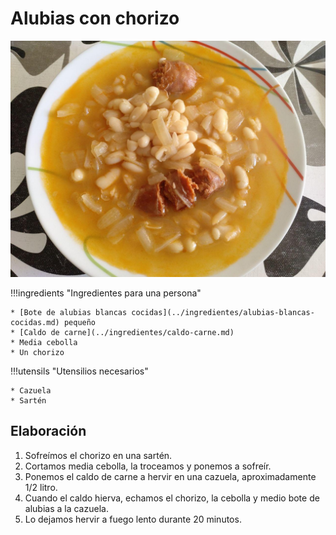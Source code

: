 # Alubias con chorizo

![Alubias con chorizo](../img/alubias-chorizo-full.jpg)

!!!ingredients "Ingredientes para una persona"

    * [Bote de alubias blancas cocidas](../ingredientes/alubias-blancas-cocidas.md) pequeño
    * [Caldo de carne](../ingredientes/caldo-carne.md)
    * Media cebolla
    * Un chorizo

!!!utensils "Utensilios necesarios"

    * Cazuela
    * Sartén

## Elaboración

1. Sofreímos el chorizo en una sartén.
1. Cortamos media cebolla, la troceamos y ponemos a sofreír.
1. Ponemos el caldo de carne a hervir en una cazuela, aproximadamente 1/2 litro.
1. Cuando el caldo hierva, echamos el chorizo, la cebolla y medio bote de alubias a la cazuela.
1. Lo dejamos hervir a fuego lento durante 20 minutos.

